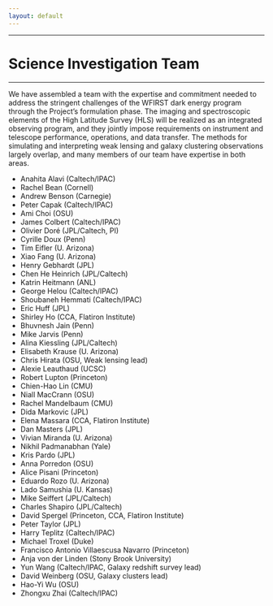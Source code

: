 ```yaml
---
layout: default
---
```


***

# Science Investigation Team

***

We have assembled a team with the expertise and commitment needed to address the stringent challenges of the WFIRST dark energy program through the Project’s formulation phase. The imaging and spectroscopic elements of the High Latitude Survey (HLS) will be realized as an integrated observing program, and they jointly impose requirements on instrument and telescope performance, operations, and data transfer. The methods for simulating and interpreting weak lensing and galaxy clustering observations largely overlap, and many members of our team have expertise in both areas. 

- Anahita Alavi (Caltech/IPAC)
- Rachel Bean (Cornell)
- Andrew Benson (Carnegie)
- Peter Capak (Caltech/IPAC)
- Ami Choi (OSU)
- James Colbert (Caltech/IPAC)
- Olivier Doré (JPL/Caltech, PI)
- Cyrille Doux (Penn)
- Tim Eifler (U. Arizona)
- Xiao Fang (U. Arizona)
- Henry Gebhardt (JPL)
- Chen He Heinrich (JPL/Caltech)
- Katrin Heitmann (ANL)
- George Helou (Caltech/IPAC)
- Shoubaneh Hemmati (Caltech/IPAC)
- Eric Huff (JPL)
- Shirley Ho (CCA, Flatiron Institute)
- Bhuvnesh Jain (Penn)
- Mike Jarvis (Penn)
- Alina Kiessling (JPL/Caltech)
- Elisabeth Krause (U. Arizona)
- Chris Hirata (OSU, Weak lensing lead)
- Alexie Leauthaud (UCSC)
- Robert Lupton (Princeton)
- Chien-Hao Lin (CMU)
- Niall MacCrann (OSU)
- Rachel Mandelbaum (CMU)
- Dida Markovic (JPL)
- Elena Massara (CCA, Flatiron Institute)
- Dan Masters (JPL)
- Vivian Miranda (U. Arizona)
- Nikhil Padmanabhan (Yale)
- Kris Pardo (JPL)
- Anna Porredon (OSU)
- Alice Pisani (Princeton)
- Eduardo Rozo (U. Arizona)
- Lado Samushia (U. Kansas)
- Mike Seiffert (JPL/Caltech)
- Charles Shapiro (JPL/Caltech)
- David Spergel (Princeton, CCA, Flatiron Institute)
- Peter Taylor (JPL)
- Harry Teplitz (Caltech/IPAC)
- Michael Troxel (Duke)
- Francisco Antonio Villaescusa Navarro (Princeton)
- Anja von der Linden (Stony Brook University)
- Yun Wang (Caltech/IPAC, Galaxy redshift survey lead)
- David Weinberg (OSU, Galaxy clusters lead)
- Hao-Yi Wu (OSU)
- Zhongxu Zhai (Caltech/IPAC)
